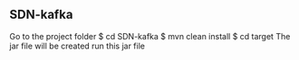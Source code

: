 ## SDN-kafka
Go to the project folder
$ cd SDN-kafka
$ mvn clean install
$ cd target
The jar file will be created 
run this jar file
